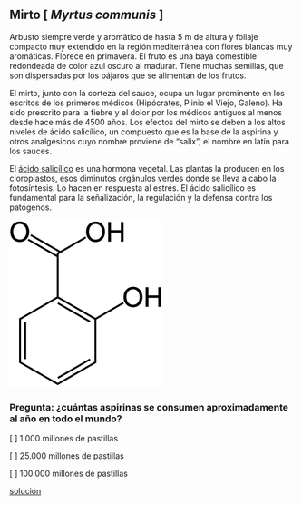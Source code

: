 
## Mirto [ *Myrtus communis* ]

Arbusto siempre verde y aromático de hasta 5 m de altura y follaje compacto muy extendido en la región mediterránea con flores blancas muy aromáticas. Florece en primavera. El fruto es una baya comestible redondeada de color azul oscuro al madurar. Tiene muchas semillas, que son dispersadas por los pájaros que se alimentan de los frutos.

El mirto, junto con la corteza del sauce, ocupa un lugar prominente en los escritos de los primeros médicos (Hipócrates, Plinio el Viejo, Galeno). Ha sido prescrito para la fiebre y el dolor por los médicos antiguos al menos desde hace más de 4500 años.
Los efectos del mirto se deben a los altos niveles de ácido salicílico, un compuesto que es la base de la aspirina y otros analgésicos cuyo nombre proviene de “salix”, el nombre en latín para los sauces.

El [ácido salicílico](https://es.wikipedia.org/wiki/%C3%81cido_salic%C3%ADlico) es una hormona vegetal. Las plantas la producen en los cloroplastos, esos diminutos orgánulos verdes donde se lleva a cabo la fotosíntesis. Lo hacen en respuesta al estrés. El ácido salicílico es fundamental para la señalización, la regulación y la defensa contra los patógenos. 

![](./pics/acido_salicilico.png)


### Pregunta: ¿cuántas aspirinas se consumen aproximadamente al año en todo el mundo?

 [ ] 1.000 millones de pastillas 

 [ ] 25.000 millones de pastillas

 [ ] 100.000 millones de pastillas


[solución](./Myrtus_communis_solucion.md)
